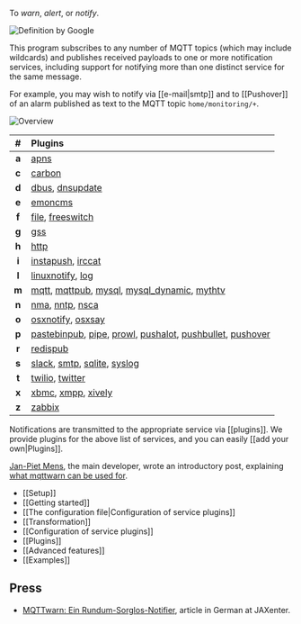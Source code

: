 To _warn_, _alert_, or _notify_.

![Definition by Google](https://raw.githubusercontent.com/jpmens/mqttwarn/master/assets/google-definition.jpg)

This program subscribes to any number of MQTT topics (which may include wildcards) and publishes received payloads to one or more notification services, including support for notifying more than one distinct service for the same message.

For example, you may wish to notify via [[e-mail|smtp]] and to [[Pushover]] of an alarm published as text to the MQTT topic `home/monitoring/+`.

![Overview](https://raw.githubusercontent.com/jpmens/mqttwarn/master/assets/mqttwarn.png)

| #     | Plugins                                     |
| :---: |:--------------------------------------------|
| **a** | [apns](apns) |
| **c** | [carbon](carbon) |
| **d** | [dbus](dbus), [dnsupdate](dnsupdate) |
| **e** | [emoncms](emoncms) |
| **f** | [file](file), [freeswitch](freeswitch) |
| **g** | [gss](gss) |
| **h** | [http](http) |
| **i** | [instapush](instapush), [irccat](irccat) |
| **l** | [linuxnotify](linuxnotify), [log](log) |
| **m** | [mqtt](mqtt), [mqttpub](mqttpub), [mysql](mysql), [mysql_dynamic](mysql_dynamic), [mythtv](mythtv) |
| **n** | [nma](nma), [nntp](nntp), [nsca](nsca) |
| **o** | [osxnotify](osxnotify), [osxsay](osxsay) |
| **p** | [pastebinpub](pastebinpub), [pipe](pipe), [prowl](prowl), [pushalot](pushalot), [pushbullet](pushbullet), [pushover](pushover) |
| **r** | [redispub](redispub) |
| **s** | [slack](slack), [smtp](smtp), [sqlite](sqlite), [syslog](syslog) |
| **t** | [twilio](twilio), [twitter](twitter) |
| **x** | [xbmc](xbmc), [xmpp](xmpp), [xively](xively) |
| **z** | [zabbix](zabbix) |

Notifications are transmitted to the appropriate service via [[plugins]]. We provide plugins for the above list of services, and you can easily [[add your own|Plugins]].

[Jan-Piet Mens](http://jpmens.net), the main developer, wrote an introductory post, explaining [what mqttwarn can be used for](http://jpmens.net/2014/04/03/how-do-your-servers-talk-to-you/).

* [[Setup]]
* [[Getting started]]
* [[The configuration file|Configuration of service plugins]]
* [[Transformation]]
* [[Configuration of service plugins]]
* [[Plugins]]
* [[Advanced features]]
* [[Examples]]

## Press

* [MQTTwarn: Ein Rundum-Sorglos-Notifier](http://jaxenter.de/news/MQTTwarn-Ein-Rundum-Sorglos-Notifier-171312), article in German at JAXenter.